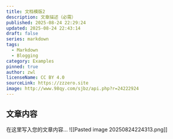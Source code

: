 ```yaml
---
title: 文档模版2
description: 文章描述（必需）
published: 2025-08-24 22:29:24
updated: 2025-08-24 22:43:14
draft: false
series: markdown
tags:
  - Markdown
  - Blogging
category: Examples
pinned: true
author: zwl
licenseName: CC BY 4.0
sourceLink: https://zzzero.site
image: http://www.98qy.com/sjbz/api.php?r=24222924
---
```



## 文章内容

在这里写入您的文章内容...
![[Pasted image 20250824224313.png]]